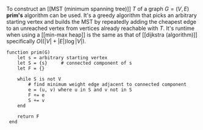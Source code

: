 
To construct an [[MST (minimum spanning tree)]] $T$ of a graph $G = (V, E)$ **prim's** algorithm can be used. It's a greedy algorithm that picks an arbitrary starting vertex and builds the MST by repeatedly adding the cheapest edge to an unreached vertex from vertices already reachable with $T$. It's runtime when using a [[min-max heap]] is the same as that of [[dijkstra (algorithm)]] specifically $O((|V| + |E|) \log |V|)$.

```
function prim(G)
	let s = arbitrary starting vertex
	let S = {s}		# connected component of s
	let F = {}
	
	while S is not V
		# find minimum weight edge adjacent to connected component
		e = (u, v) where u in S and v not in S
		F += e
		S += v
	end
	
	return F
 end
```
